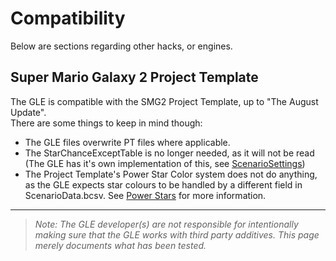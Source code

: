 # Compatibility

Below are sections regarding other hacks, or engines.


## Super Mario Galaxy 2 Project Template
The GLE is compatible with the SMG2 Project Template, up to "The August Update".<br/>
There are some things to keep in mind though:
- The GLE files overwrite PT files where applicable.
- The StarChanceExceptTable is no longer needed, as it will not be read (The GLE has it's own implementation of this, see [ScenarioSettings](LINK))
- The Project Template's Power Star Color system does not do anything, as the GLE expects star colours to be handled by a different field in ScenarioData.bcsv. See [Power Stars](Link) for more information.



---

> *Note: The GLE developer(s) are not responsible for intentionally making sure that the GLE works with third party additives. This page merely documents what has been tested.*